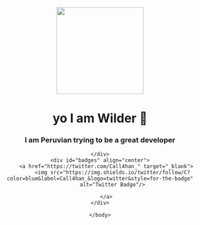 <div id="header" align="center">
     <img src="https://media.giphy.com/media/9E7kUhnT9eDok/giphy.gif" width="200" />
     <h1 align="center">yo I am Wilder 👋</h1>
        <h3 align="center">I am Peruvian trying to be a great developer</h3>
        
    </div>
    <div id="badges" align="center">
        <a href="https://twitter.com/Call4han_" target="_blank">
            <img src="https://img.shields.io/twitter/follow/C?color=blue&label=Call4han_&logo=twitter&style=for-the-badge"
            alt="Twitter Badge"/>
            
        </a>
    </div>
    
    </body>
</html>
    
